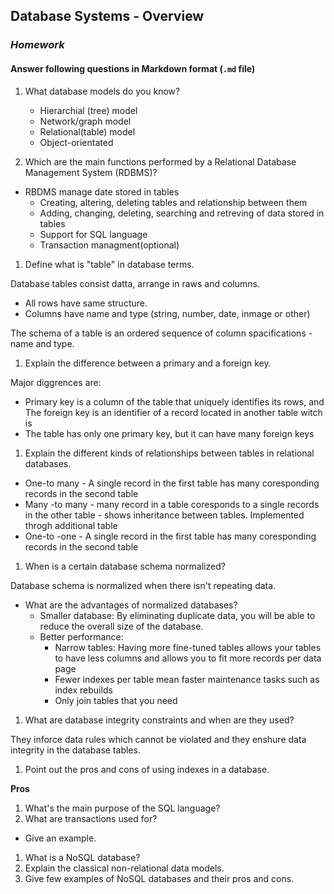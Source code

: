 ## Database Systems - Overview
### _Homework_

#### Answer following questions in Markdown format (`.md` file)
1.  What database models do you know?
    * Hierarchial (tree) model
    * Network/graph model
    * Relational(table) model
    * Object-orientated

1.  Which are the main functions performed by a Relational Database Management System (RDBMS)?
   * RBDMS manage date stored in tables
      * Creating, altering, deleting tables and relationship between them
      * Adding, changing, deleting, searching and retreving of data stored in tables
      * Support for SQL language
      * Transaction managment(optional)
1.  Define what is "table" in database terms.

   Database tables consist datta, arrange in raws and columns. 
   * All rows have same structure. 
   * Columns have name and type (string, number, date, inmage or other) 
   
   The schema of a table is an ordered sequence of column spacifications - name and type.

1.  Explain the difference between a primary and a foreign key.

   Major diggrences are:
   *  Primary key is a column of the table that uniquely identifies its rows, and The foreign key is an identifier of a record located in another table witch is 
   *  The table has only one primary key, but it can have many foreign keys
   
1.  Explain the different kinds of relationships between tables in relational databases.
  
* One-to many - A single record in the first table has many  coresponding records in the second table
* Many -to many - many record in a table coresponds to a single records in the other table - shows inheritance between tables. Implemented throgh additional table
* One-to -one -  A single record in the first table has many  coresponding records in the second table
1.  When is a certain database schema normalized?

Database schema is normalized when there isn't repeating data.

  * What are the advantages of normalized databases?
      * Smaller database: By eliminating duplicate data, you will be able to reduce the overall size of the database.
      * Better performance:
        + Narrow tables: Having more fine-tuned tables allows your tables to have less columns and allows you to fit more records per data page
        + Fewer indexes per table mean faster maintenance tasks such as index rebuilds
        + Only join tables that you need 
  1.  What are database integrity constraints and when are they used?

They inforce data rules which cannot be violated  and they enshure data integrity in the database tables.
1.  Point out the pros and cons of using indexes in a database.

__Pros__
1.  What's the main purpose of the SQL language?
1.  What are transactions used for?
  * Give an example.
1.  What is a NoSQL database?
1.  Explain the classical non-relational data models.
1.  Give few examples of NoSQL databases and their pros and cons.



